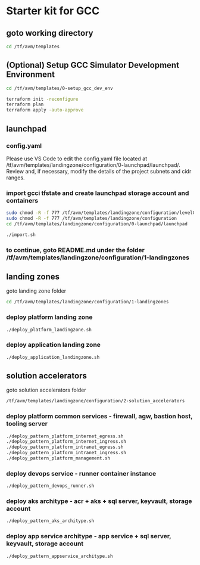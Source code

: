 # Starter kit for GCC

## goto working directory
```bash
cd /tf/avm/templates
```

## (Optional) Setup GCC Simulator Development Environment
```bash
cd /tf/avm/templates/0-setup_gcc_dev_env

terraform init -reconfigure
terraform plan
terraform apply -auto-approve
```

## launchpad

### config.yaml

Please use VS Code to edit the config.yaml file located at /tf/avm/templates/landingzone/configuration/0-launchpad/launchpad/. 
Review and, if necessary, modify the details of the project subnets and cidr ranges.


### import gcci tfstate and create launchpad storage account and containers
```bash
sudo chmod -R -f 777 /tf/avm/templates/landingzone/configuration/level0/gcci_platform/import.sh
sudo chmod -R -f 777 /tf/avm/templates/landingzone/configuration
cd /tf/avm/templates/landingzone/configuration/0-launchpad/launchpad

./import.sh
```


### to continue, goto README.md under the folder /tf/avm/templates/landingzone/configuration/1-landingzones

## landing zones
goto landing zone folder
```bash
cd /tf/avm/templates/landingzone/configuration/1-landingzones
```

### deploy platform landing zone
```bash
./deploy_platform_landingzone.sh
```

### deploy application landing zone
```bash
./deploy_application_landingzone.sh
```

## solution accelerators
goto solution accelerators folder
```bash
/tf/avm/templates/landingzone/configuration/2-solution_accelerators
```


### deploy platform common services - firewall, agw, bastion host, tooling server
```bash
./deploy_pattern_platform_internet_egress.sh
./deploy_pattern_platform_internet_ingress.sh
./deploy_pattern_platform_intranet_egress.sh
./deploy_pattern_platform_intranet_ingress.sh
./deploy_pattern_platform_management.sh
```
### deploy devops service - runner container instance
```bash
./deploy_pattern_devops_runner.sh
```
### deploy aks architype - acr + aks + sql server, keyvault, storage account
```bash
./deploy_pattern_aks_architype.sh
```
### deploy app service architype - app service + sql server, keyvault, storage account
```bash
./deploy_pattern_appservice_architype.sh
```
